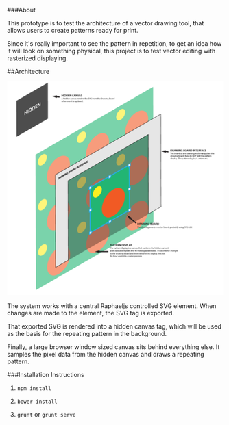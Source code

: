 ###About

This prototype is to test the architecture of a vector drawing tool, that allows users to create patterns ready for print.

Since it's really important to see the pattern in repetition, to get an idea how it will look on something physical, this project is to test vector editing with rasterized displaying.

##Architecture

![Prototype Architecture](architecture.png "The Prototype Architecture")

The system works with a central Raphaeljs controlled SVG element.  When changes are made to the element, the SVG tag is exported.

That exported SVG is rendered into a hidden canvas tag, which will be used as the basis for the repeating pattern in the background.

Finally, a large browser window sized canvas sits behind everything else.  It samples the pixel data from the hidden canvas and draws a repeating pattern.


###Installation Instructions

1. ```npm install```

2. ```bower install```

3. ```grunt``` or ```grunt serve```
